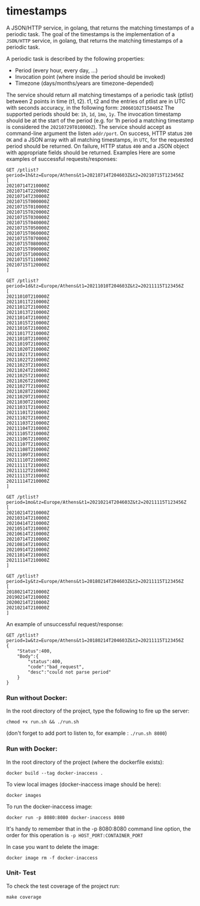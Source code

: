 # timestamps
A JSON/HTTP service, in golang, that returns the matching timestamps of a periodic task.
The goal of the timestamps is the implementation of a `JSON/HTTP` service, in golang, that returns the matching timestamps of a periodic task.

A periodic task is described by the following properties:
* Period (every hour, every day, ...)
* Invocation point (where inside the period should be invoked)
* Timezone (days/months/years are timezone-depended)

The service should return all matching timestamps of a periodic task (ptlist) between 2 points in time (t1, t2). t1, t2 and the entries of ptlist are in UTC with seconds accuracy, in the following form: `20060102T150405Z`
The supported periods should be: `1h`, `1d`, `1mo`, `1y`. The invocation timestamp should be at the start of the period (e.g. for 1h period a matching timestamp is considered the `20210729T010000Z`). The service should accept as command-line argument the listen `addr/port`. On success, HTTP status `200 OK` and a JSON array with all matching timestamps, in `UTC`, for the requested period should be returned. On failure, HTTP status `400` and a JSON object with appropriate fields should be returned.
Examples
Here are some examples of successful requests/responses:
```
GET /ptlist?period=1h&tz=Europe/Athens&t1=20210714T204603Z&t2=20210715T123456Z
[
20210714T210000Z 
20210714T220000Z 
20210714T230000Z 
20210715T000000Z 
20210715T010000Z 
20210715T020000Z 
20210715T030000Z 
20210715T040000Z 
20210715T050000Z 
20210715T060000Z 
20210715T070000Z 
20210715T080000Z 
20210715T090000Z 
20210715T100000Z 
20210715T110000Z 
20210715T120000Z
]

```
```
GET /ptlist?period=1d&tz=Europe/Athens&t1=20211010T204603Z&t2=20211115T123456Z
[
20211010T210000Z 
20211011T210000Z 
20211012T210000Z 
20211013T210000Z 
20211014T210000Z 
20211015T210000Z 
20211016T210000Z 
20211017T210000Z 
20211018T210000Z 
20211019T210000Z 
20211020T210000Z 
20211021T210000Z 
20211022T210000Z 
20211023T210000Z 
20211024T210000Z 
20211025T210000Z 
20211026T210000Z 
20211027T210000Z 
20211028T210000Z 
20211029T210000Z 
20211030T210000Z 
20211031T210000Z 
20211101T210000Z 
20211102T210000Z 
20211103T210000Z 
20211104T210000Z 
20211105T210000Z 
20211106T210000Z 
20211107T210000Z 
20211108T210000Z 
20211109T210000Z 
20211110T210000Z 
20211111T210000Z 
20211112T210000Z 
20211113T210000Z 
20211114T210000Z
]
```
```
GET /ptlist?period=1mo&tz=Europe/Athens&t1=20210214T204603Z&t2=20211115T123456Z
[
20210214T210000Z 
20210314T210000Z 
20210414T210000Z 
20210514T210000Z 
20210614T210000Z 
20210714T210000Z 
20210814T210000Z 
20210914T210000Z 
20211014T210000Z 
20211114T210000Z
]
```
```
GET /ptlist?period=1y&tz=Europe/Athens&t1=20180214T204603Z&t2=20211115T123456Z
[
20180214T210000Z 
20190214T210000Z 
20200214T210000Z 
20210214T210000Z
]
```

An example of unsuccessful request/response:
```
GET /ptlist?period=1w&tz=Europe/Athens&t1=20180214T204603Z&t2=20211115T123456Z
{
    "Status":400,
    "Body":{
        "status":400,
        "code":"bad_request",
        "desc":"could not parse period"
    }
}
```

### Run without Docker:
In the root directory of the project, type the following to fire up the server:
```
chmod +x run.sh && ./run.sh 
```
 (don't forget to add port to listen to, for example : `./run.sh 8080`)

### Run with Docker:
In the root directory of the project (where the dockerfile exists):
```
docker build --tag docker-inaccess .
```

To view local images (docker-inaccess image should be here):
```
docker images
```
To run the docker-inaccess image:
```
docker run -p 8080:8080 docker-inaccess 8080
```
It's handy to remember that in the -p 8080:8080 command line option, the order for this operation is `-p HOST_PORT:CONTAINER_PORT`

In case you want to delete the image:
```
docker image rm -f docker-inaccess
```
### Unit- Test
To check the test coverage of the project run:
```
make coverage
```